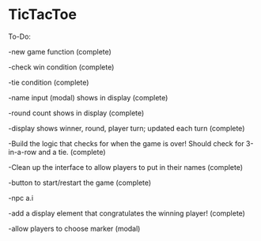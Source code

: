 # TicTacToe

To-Do:

-new game function (complete)

-check win condition (complete)

-tie condition (complete)

-name input (modal) shows in display (complete)

-round count shows in display (complete)

-display shows winner, round, player turn; updated each turn (complete)

-Build the logic that checks for when the game is over! Should check for 3-in-a-row and a tie. (complete)


-Clean up the interface to allow players to put in their names (complete)

-button to start/restart the game (complete)

-npc a.i

-add a display element that congratulates the winning player! (complete)

-allow players to choose marker (modal)